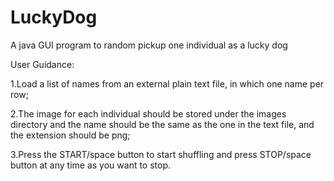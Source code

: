 LuckyDog
========

A java GUI program to random pickup one individual as a lucky dog

User Guidance:

1.Load a list of names from an external plain text file, in which one name per row;

2.The image for each individual should be stored under the images directory and the name should be the same as the one in the text file, and the extension should be png;

3.Press the START/space button to start shuffling and press STOP/space button at any time as you want to stop.

        

